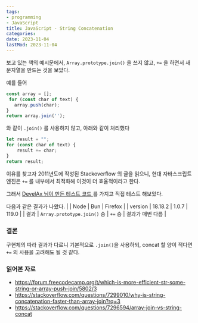 ```yaml
---
tags:
- programming
- JavaScript
title: JavaScript - String Concatenation
categories:
date: 2023-11-04
lastMod: 2023-11-04
---
```

보고 있는 책의 예시문에서, `Array.prototype.join()` 을 쓰지 않고, `+=` 을 하면서 새 문자열을 만드는 것을 보았다.

예를 들어

```javascript
const array = [];
 for (const char of text) {
   array.push(char);
}
return array.join('');
```

와 같이 `.join()` 를 사용하지 않고, 아래와 같이 처리했다 

```javascript
let result = "";
for (const char of text) {
    result += char;
}
return result;
```

이유를 찾고자 2011년도에 작성된 Stackoverflow 의 글을 읽으니, 현대 자바스크립트 엔진은 `+=` 를 내부에서 최적화해 이것이 더 효율적이라고 한다.

그래서 [DevelAx 님이 만든 테스트 코드 ](https://forum.freecodecamp.org/t/which-is-more-efficient-str-some-string-or-array-push-join/5802/3)를 가지고 직접 테스트 해보았다.

다음과 같은 결과가 나왔다.
|  | Node | Bun | Firefox |
| version | 18.18.2 | 1.0.7 | 119.0 |
| 결과 | `Array.prototype.join()` 승 | `+=` 승 | 결과가 매번 다름 |

### 결론

구현체의 따라 결과가 다르니 기본적으로 `.join()`을 사용하되, concat 할 양이 적다면 `+=` 의 사용을 고려해도 될 것 같다.

### 읽어본 자료
* https://forum.freecodecamp.org/t/which-is-more-efficient-str-some-string-or-array-push-join/5802/3
* https://stackoverflow.com/questions/7299010/why-is-string-concatenation-faster-than-array-join?rq=3
* <https://stackoverflow.com/questions/7296594/array-join-vs-string-concat>
